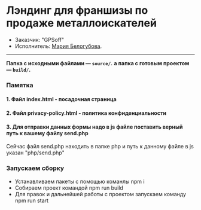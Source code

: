 # Лэндинг для франшизы по продаже металлоискателей

* Заказчик: "GPSoff" 
* Исполнитель: [Мария Белогубова](https://wwwpage.ru).

---

**Папка с  исходными файлами — `source/`.**
**а папка с готовым проектом  — `build/`.**


### Памятка

#### 1. Файл index.html - посадочная страница


#### 2. Файл privacy-policy.html - политика конфиденциальности


#### 3. Для отправки данных формы надо в js файле поставить верный путь к вашему файлу send.php
Сейчас файл send.php находить в папке php и путь к данному файлe в js указан "php/send.php"


### Запускаем сборку
* Устанавливаем пакеты с помощью команлы npm i 
* Собираем проект командой npm run build
* Для правок и дальнейшей работы с проектом запускаем команду npm run start